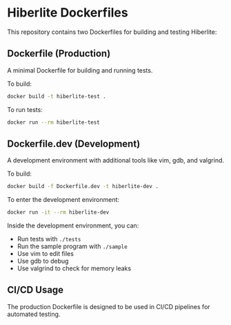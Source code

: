 # Hiberlite Dockerfiles

This repository contains two Dockerfiles for building and testing Hiberlite:

## Dockerfile (Production)

A minimal Dockerfile for building and running tests.

To build:
```bash
docker build -t hiberlite-test .
```

To run tests:
```bash
docker run --rm hiberlite-test
```

## Dockerfile.dev (Development)

A development environment with additional tools like vim, gdb, and valgrind.

To build:
```bash
docker build -f Dockerfile.dev -t hiberlite-dev .
```

To enter the development environment:
```bash
docker run -it --rm hiberlite-dev
```

Inside the development environment, you can:
- Run tests with `./tests`
- Run the sample program with `./sample`
- Use vim to edit files
- Use gdb to debug
- Use valgrind to check for memory leaks

## CI/CD Usage

The production Dockerfile is designed to be used in CI/CD pipelines for automated testing.